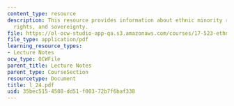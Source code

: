 ```yaml
---
content_type: resource
description: This resource provides information about ethnic minority rights, human
  rights, and sovereignty.
file: https://ol-ocw-studio-app-qa.s3.amazonaws.com/courses/17-523-ethnicity-and-race-in-world-politics-fall-2005/35bec5154588dd51f00372b7f6baf338_l_24.pdf
file_type: application/pdf
learning_resource_types:
- Lecture Notes
ocw_type: OCWFile
parent_title: Lecture Notes
parent_type: CourseSection
resourcetype: Document
title: l_24.pdf
uid: 35bec515-4588-dd51-f003-72b7f6baf338
---
```

